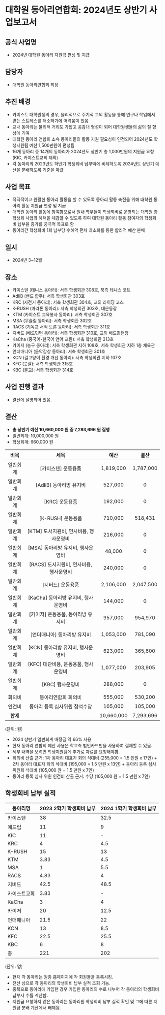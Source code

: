 대학원 동아리연합회: 2024년도 상반기 사업보고서
===

## 공식 사업명
- 2024년 대학원 동아리 지원금 편성 및 지급

## 담당자
- 대학원 동아리연합회 회장

## 추진 배경
- 카이스트 대학원생의 경우, 물리적으로 주기적 교외 활동을 통해 연구나 학업에서 받는 스트레스를 해소하기에 어려움이 있음
- 교내 동아리는 물리적 거리도 가깝고 공감대 형성이 되어 대학원생들의 삶의 질 향상에 기여
- 대학원 동아리 연합회 소속 동아리들의 활동 지원 필요성이 인정되어 2024년도 학생지원팀 예산 1,500만원이 편성됨
- 16개 동아리 중 14개의 동아리가 2024년도 상반기 총 1,000만원의 지원금 요청 (KIC, 카이스트교회 제외)
- 각 동아리의 2023년도 하반기 학생회비 납부액에 비례하도록 2024년도 상반기 예산을 분배하도록 기준을 마련

##  사업 목표
- 적극적이고 원활한 동아리 활동을 할 수 있도록 동아리 활동 촉진을 위해 대학원 동아리 활동 지원금 편성 및 지급
- 대학원 동아리 활동에 참여함으로서 원내 학우들이 학생회비로 운영되는 대학원 총학생회 사업의 혜택을 체감할 수 있도록 하여 대학원 동아리 활동 참여자의 학생회비 납부율 증가를 궁극적 목표로 함
- 동아리간 학생회비 1회 납부당 수혜액 편차 최소화를 통한 합리적 예산 분배

##  일시
- 2024년 3~12월

##  장소
- 카이스텐 (테니스 동아리): 서측 학생회관 308호, 북측 테니스 코트
- AdliB (밴드 합주): 서측 학생회관 303호
- KRC (자전거 동아리): 서측 학생회관 304호, 교외 라이딩 코스
- K-RUSH (마라톤 동아리): 서측 학생회관 303호, 대운동장
- KTM (카이스트 교육봉사 동아리): 서측 학생회관 307호
- MSA (무슬림 동아리): 서측 학생회관 302호
- RACS (기독교 서적 토론 동아리): 서측 학생회관 311호
- 지버드 (배드민턴 동아리): 서측 학생회관 310호, 교외 배드민턴장
- KaCha (중국어-한국어 언어 교환): 서측 학생회관 313호
- 카이저 (농구 동아리): 서측 학생회관 지하 108호,  서측 학생회관 지하 1층 체육관
- 언더매니아 (음악감상 동아리): 서측 학생회관 301호
- KCN (길고양이 환경 개선 동아리): 서측 학생회관 지하 107호
- KFC (풋살): 서측 학생회관 315호
- KBC (불교): 서측 학생회관 314호

## 사업 진행 결과 
- 결산에 설명되어 있음.

## 결산
- **총 상반기 예산 10,660,000 원 중 7,293,696 원 집행**
 - 일반회계:  10,000,000 원
 - 학생회계:  660,000 원

|  **비목** |  **세목** | **예산** |**결산** |
|:----------:|:------------:|:--------:|:--------:|
| 일반회계 | [카이스텐] 운동용품 |  1,819,000  | 1,787,000  |
| 일반회계 | [AdliB] 동아리방 유지비 |  527,000  | 0  |
| 일반회계 | [KRC] 운동용품 |  192,000 | 0  |
| 일반회계 | [K-RUSH] 운동용품 | 710,000 | 518,431  |
| 일반회계 | [KTM] 도서지원비, 연사비용, 행사운영비 | 216,000 | 0  |
| 일반회계 | [MSA] 동아리방 유지비, 행사운영비 |  48,000  | 0 |
| 일반회계 | [RACS] 도서지원비, 연사비용, 행사운영비 |  240,000  | 0 |
| 일반회계 | [지버드] 운동용품 |  2,106,000  | 2,047,500 |
| 일반회계 | [KaCha] 동아리방 유지비, 행사운영비 |  144,000  | 0 |
| 일반회계 | [카이저] 운동용품, 동아리방 유지비 |  957,000  | 954,970 |
| 일반회계 | [언더매니아] 동아리방 유지비 |  1,053,000  | 781,090 |
| 일반회계 | [KCN] 동아리방 유지비, 행사운영비 |  623,000  | 365,600 |
| 일반회계 | [KFC] 대관비용, 운동용품, 행사운영비 |  1,077,000  | 203,905 |
| 일반회계 | [KBC] 행사운영비 |  288,000  | 0 |
| 회의비 | 동아리연합회 회의비 |  555,000  | 530,200 |
| 인건비 | 동아리 등록 심사위원 참석수당 |  105,000  | 105,000 |
|  **합계** |  |  10,660,000  | 7,293,696 |

(단위: 원)
- 2024 상반기 일반회계 배정금 약 66% 사용
- 현재 동아리 연합회 예산 사용은 학교측 법인카드만을 사용하여 결제할 수 있음.
- 세부 내역을 보려면 학생지원팀에 추가로 자료를 요청해야함.
- 회의비 산출 근거: 1차 동아리 대표자 회의 식대비 (255,000 = 1.5 만원 x 17인) + 2차 동아리 대표자 회의 식대비 (195,000 = 1.5 만원 x 13인) + 동아리 등록 심사 위원회 식대비 (105,000 원 = 1.5 만원 x 7인)
- 동아리 등록 심사 위원 인건비 산출 근거: 수당 (105,000 원 = 1.5 만원 x 7인)

## 학생회비 납부 실적

|   동아리명  |   2023 2학기 학생회비 납부  |   2024 1학기 학생회비 납부  |   
|---|---|---|
|카이스텐   |38 |     32.5|
|애드립     |11|      9|
|KIC		|11| - |	
|KRC		|4|		4.5|
|K-RUSH		|15|    13|
|KTM		|3.83	|  4.5  |
|MSA		|1		|  5.5  |
|RACS		|4.83		|   4  |
|지버드		|42.5	|  48.5   |
|카이스트교회|3.83		|  -   |
|KaCha		|3	|  4   |
|카이저		|20	|   12.5  |
|언더매니아	|21.5	|   22  |
|KCN		|13		|   8.5  |
|KFC		|22.5	|  25.5  |
|KBC		|6	|  8   |
|총			|221	|   202  |

(단위: 명)
- 현재 각 동아리는 원총 홈페이지에 각 회원들을 등록시킴.
- 전산 상으로 각 동아리의 학생회비 납부 실적 조회 가능.
- 중복으로 동아리에 가입한 경우 가입한 동아리의 수로 나누어 각 동아리의 학생회비 납부자 수를 계산함.
- 지원금 요청하지 않은 동아리는 동아리원 학생회비 납부 실적 확인 및 그에 따른 지원금 분배 계산에서 배제됨.